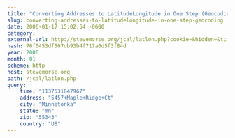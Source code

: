 ```yaml
---
title: "Converting Addresses to LatitudeLongitude in One Step (Geocoding)"
slug: converting-addresses-to-latitudelongitude-in-one-step-geocoding
date: 2006-01-17 15:02:54 -0600
category: 
external-url: http://stevemorse.org/jcal/latlon.php?cookie=&hidden=&time=1137531847967&address=5457%2BMaple%2BRidge%2BCt&city=Minnetonka&state=mn&zip=55343&country=US
hash: 76f0453df507db93b4f717a0d5f3f84d
year: 2006
month: 01
scheme: http
host: stevemorse.org
path: /jcal/latlon.php
query:
    time: "1137531847967"
    address: "5457+Maple+Ridge+Ct"
    city: "Minnetonka"
    state: "mn"
    zip: "55343"
    country: "US"
---
```




